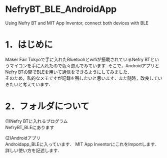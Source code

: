 # NefryBT_BLE_AndroidApp
Using Nefry BT and MIT App Inventor, connect both devices with BLE

# 1．はじめに
 Maker Fair Tokyoで手に入れたBluetoohとwifiが搭載されているNefry BTというマイコンを手に入れたので色々遊んでみています.
 そこで，AndroidアプリとNefry BTの間でBLEを用いて通信をできるようにしてみました．  
 そのため，私的なメモですが記録を残したいと思います．また随時，改良していきたいと考えています．  
 
# 2．フォルダについて
(1)Nefry BTに入れるプログラム  
NefryBT_BLEにあります

(2)Androidアプリ  
Androidapp_BLEに入っています．
MIT App InventorにこれをImportします．  
詳しい使い方を記述します．  

